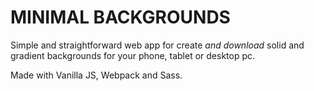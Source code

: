 # MINIMAL BACKGROUNDS

Simple and straightforward web app for create _and download_ solid and gradient backgrounds for your phone, tablet or desktop pc.

Made with Vanilla JS, Webpack and Sass.

